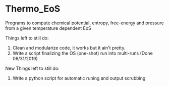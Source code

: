 # Thermo_EoS
Programs to compute chemical potential, entropy, free-energy and pressure from a given temperature dependent EoS


Things left to still do:

1) Clean and modularize code, it works but it ain't pretty.
2) Write a script finalizing the OS (one-shot) run into multi-runs
(Done 06/31/2019)





New Things left to still do:

1) Write a python script for automatic runing and output scrubbing














